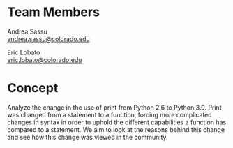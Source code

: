 Team Members
============

Andrea Sassu<br />
andrea.sassu@colorado.edu

Eric Lobato<br />
eric.lobato@colorado.edu

Concept
=======

Analyze the change in the use of print from Python 2.6 to Python 3.0. Print was changed from a statement to a function,
forcing more complicated changes in syntax in order to uphold the different capabilities a function has compared to a statement.
We aim to look at the reasons behind this change and see how this change was viewed in the community.

